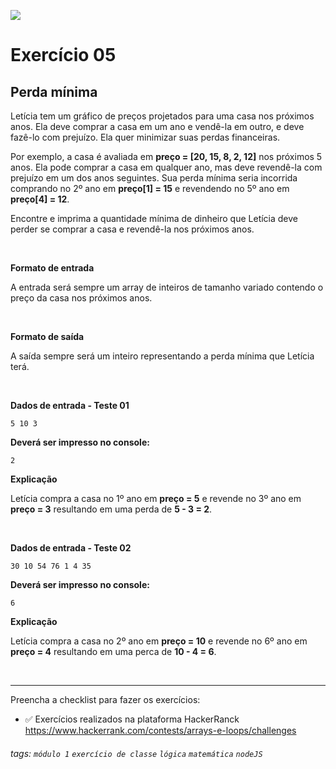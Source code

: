 ![](https://i.imgur.com/xG74tOh.png)

# Exercício 05

## Perda mínima

Letícia tem um gráfico de preços projetados para uma casa nos próximos anos. Ela deve comprar a casa em um ano e vendê-la em outro, e deve fazê-lo com prejuízo. Ela quer minimizar suas perdas financeiras.

Por exemplo, a casa é avaliada em **preço = [20, 15, 8, 2, 12]** nos próximos 5 anos. Ela pode comprar a casa em qualquer ano, mas deve revendê-la com prejuízo em um dos anos seguintes. Sua perda mínima seria incorrida comprando no 2º ano em **preço[1] = 15** e revendendo no 5º ano em **preço[4] = 12**.

Encontre e imprima a quantidade mínima de dinheiro que Letícia deve perder se comprar a casa e revendê-la nos próximos anos.

<br>

**Formato de entrada**

A entrada será sempre um array de inteiros de tamanho variado contendo o preço da casa nos próximos anos.

<br>

**Formato de saída**

A saída sempre será um inteiro representando a perda mínima que Letícia terá.

<br>

**Dados de entrada - Teste 01**

```
5 10 3
```

**Deverá ser impresso no console:**

```
2
```

**Explicação**

Letícia compra a casa no 1º ano em **preço = 5** e revende no 3º ano em **preço = 3** resultando em uma perda de **5 - 3 = 2**.

<br>

**Dados de entrada - Teste 02**

```
30 10 54 76 1 4 35
```

**Deverá ser impresso no console:**

```
6
```

**Explicação**

Letícia compra a casa no 2º ano em **preço = 10** e revende no 6º ano em **preço = 4** resultando em uma perca de **10 - 4 = 6**.

<br>

---

Preencha a checklist para fazer os exercícios:

-   ✅ Exercícios realizados na plataforma HackerRanck
    https://www.hackerrank.com/contests/arrays-e-loops/challenges

###### tags: `módulo 1` `exercício de classe` `lógica` `matemática` `nodeJS`
